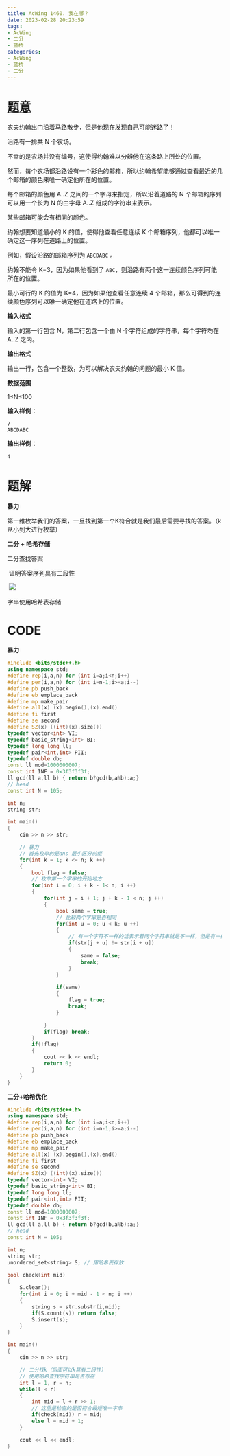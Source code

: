 ```yaml
---
title: AcWing 1460. 我在哪？
date: 2023-02-28 20:23:59
tags:
- AcWing 
- 二分
- 蓝桥
categories:
- AcWing
- 蓝桥
- 二分
---
```


# [题意](https://www.acwing.com/problem/content/1462/)

农夫约翰出门沿着马路散步，但是他现在发现自己可能迷路了！

沿路有一排共 N 个农场。

不幸的是农场并没有编号，这使得约翰难以分辨他在这条路上所处的位置。

然而，每个农场都沿路设有一个彩色的邮箱，所以约翰希望能够通过查看最近的几个邮箱的颜色来唯一确定他所在的位置。

每个邮箱的颜色用 A..Z 之间的一个字母来指定，所以沿着道路的 N 个邮箱的序列可以用一个长为 N 的由字母 A..Z 组成的字符串来表示。

某些邮箱可能会有相同的颜色。

约翰想要知道最小的 K 的值，使得他查看任意连续 K 个邮箱序列，他都可以唯一确定这一序列在道路上的位置。

例如，假设沿路的邮箱序列为 `ABCDABC` 。

约翰不能令 K=3，因为如果他看到了 `ABC`，则沿路有两个这一连续颜色序列可能所在的位置。

最小可行的 K 的值为 K=4，因为如果他查看任意连续 4 个邮箱，那么可得到的连续颜色序列可以唯一确定他在道路上的位置。

**输入格式**

输入的第一行包含 N，第二行包含一个由 N 个字符组成的字符串，每个字符均在 A..Z 之内。

**输出格式**

输出一行，包含一个整数，为可以解决农夫约翰的问题的最小 K 值。

**数据范围**

1≤N≤100

**输入样例**：

```
7
ABCDABC
```

**输出样例**：

```
4
```

# 题解

**暴力**

第一维枚举我们的答案，一旦找到第一个K符合就是我们最后需要寻找的答案。（k从小到大进行枚举）

**二分 + 哈希存储**

二分查找答案

​	证明答案序列具有二段性

​	![](https://124newblog-1309411887.cos.ap-nanjing.myqcloud.com/images/202303022034216.jpeg)

字串使用哈希表存储

# CODE

**暴力**

```c++
#include <bits/stdc++.h>
using namespace std;
#define rep(i,a,n) for (int i=a;i<n;i++)
#define per(i,a,n) for (int i=n-1;i>=a;i--)
#define pb push_back
#define eb emplace_back
#define mp make_pair
#define all(x) (x).begin(),(x).end()
#define fi first
#define se second
#define SZ(x) ((int)(x).size())
typedef vector<int> VI;
typedef basic_string<int> BI;
typedef long long ll;
typedef pair<int,int> PII;
typedef double db;
const ll mod=1000000007;
const int INF = 0x3f3f3f3f;
ll gcd(ll a,ll b) { return b?gcd(b,a%b):a;}
// head
const int N = 105;

int n;
string str;

int main()
{
    cin >> n >> str;

    // 暴力
    // 首先枚举的是ans 最小区分前缀
    for(int k = 1; k <= n; k ++)
    {
        bool flag = false;
        // 枚举第一个字串的开始地方
        for(int i = 0; i + k - 1< n; i ++)
        {
            for(int j = i + 1; j + k - 1 < n; j ++)
            {   
                bool same = true;
                // 比较两个字串是否相同
                for(int u = 0; u < k; u ++)
                {
                    // 有一个字符不一样的话表示着两个字符串就是不一样，但是有一样的字符不代表的字符串就可以匹配
                    if(str[j + u] != str[i + u])
                    {
                        same = false;
                        break;
                    }
                }

                if(same) 
                {
                    flag = true;
                    break;
                }

            }
            if(flag) break;
        }
        if(!flag)
        {
            cout << k << endl;
            return 0;
        }
    }
}
```

**二分+哈希优化**

```c++
#include <bits/stdc++.h>
using namespace std;
#define rep(i,a,n) for (int i=a;i<n;i++)
#define per(i,a,n) for (int i=n-1;i>=a;i--)
#define pb push_back
#define eb emplace_back
#define mp make_pair
#define all(x) (x).begin(),(x).end()
#define fi first
#define se second
#define SZ(x) ((int)(x).size())
typedef vector<int> VI;
typedef basic_string<int> BI;
typedef long long ll;
typedef pair<int,int> PII;
typedef double db;
const ll mod=1000000007;
const int INF = 0x3f3f3f3f;
ll gcd(ll a,ll b) { return b?gcd(b,a%b):a;}
// head
const int N = 105;

int n;
string str;
unordered_set<string> S; // 用哈希表存放

bool check(int mid)
{
    S.clear();
    for(int i = 0; i + mid - 1 < n; i ++)
    {
        string s = str.substr(i,mid);
        if(S.count(s)) return false;
        S.insert(s);
    }
}

int main()
{
    cin >> n >> str;

    // 二分找k（后面可以k具有二段性）
    // 使用哈希查找字符串是否存在
    int l = 1, r = n;
    while(l < r)
    {
        int mid = l + r >> 1;
        // 这里是检查的是否符合最短唯一字串
        if(check(mid)) r = mid;
        else l = mid + 1;
    }

    cout << l << endl;
}
```



